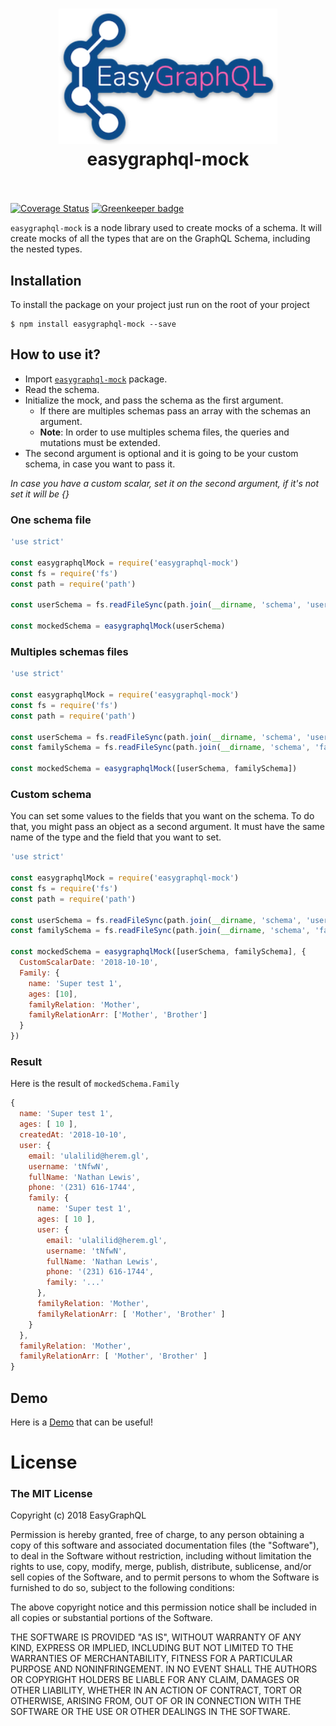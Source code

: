 <h1 align="center">
  <img src="https://raw.githubusercontent.com/EasyGraphQL/easygraphql-now/master/logo.png" alt="EasyGraphQL Mock " width="350">
  <br>
    easygraphql-mock
  <br>
  <br>
</h1>

[![Coverage Status](https://coveralls.io/repos/github/EasyGraphQL/easygraphql-mock/badge.svg?branch=master)](https://coveralls.io/github/EasyGraphQL/easygraphql-mock?branch=master) [![Greenkeeper badge](https://badges.greenkeeper.io/EasyGraphQL/easygraphql-mock.svg)](https://greenkeeper.io/)

`easygraphql-mock` is a node library used to create mocks of a schema. 
It will create mocks of all the types that are on the GraphQL Schema, including the nested types.

## Installation

To install the package on your project just run on the root of your project
```shell
$ npm install easygraphql-mock --save
```

## How to use it?

+ Import [`easygraphql-mock`](https://github.com/EasyGraphQL/easygraphql-mock) package.
+ Read the schema.
+ Initialize the mock, and pass the schema as the first argument.
  + If there are multiples schemas pass an array with the schemas an argument.
  + **Note**: In order to use multiples schema files, the queries and mutations must be extended.
+ The second argument is optional and it is going to be your custom schema, in case you want to pass it.

*In case you have a custom scalar, set it on the second argument, if it's not set it will be {}*

### One schema file
```js
'use strict' 

const easygraphqlMock = require('easygraphql-mock')
const fs = require('fs')
const path = require('path')

const userSchema = fs.readFileSync(path.join(__dirname, 'schema', 'user.gql'), 'utf8')

const mockedSchema = easygraphqlMock(userSchema)
```

### Multiples schemas files
```js
'use strict' 

const easygraphqlMock = require('easygraphql-mock')
const fs = require('fs')
const path = require('path')

const userSchema = fs.readFileSync(path.join(__dirname, 'schema', 'user.gql'), 'utf8')
const familySchema = fs.readFileSync(path.join(__dirname, 'schema', 'family.gql'), 'utf8')

const mockedSchema = easygraphqlMock([userSchema, familySchema])
```

### Custom schema
You can set some values to the fields that you want on the schema. To do that, you might pass an object as a second argument. 
It must have the same name of the type and the field that you want to set.

```js
'use strict' 

const easygraphqlMock = require('easygraphql-mock')
const fs = require('fs')
const path = require('path')

const userSchema = fs.readFileSync(path.join(__dirname, 'schema', 'user.gql'), 'utf8')
const familySchema = fs.readFileSync(path.join(__dirname, 'schema', 'family.gql'), 'utf8')

const mockedSchema = easygraphqlMock([userSchema, familySchema], {
  CustomScalarDate: '2018-10-10',
  Family: {
    name: 'Super test 1',
    ages: [10],
    familyRelation: 'Mother',
    familyRelationArr: ['Mother', 'Brother']
  }
})
```

### Result
Here is the result of `mockedSchema.Family`

```js
{ 
  name: 'Super test 1',
  ages: [ 10 ],
  createdAt: '2018-10-10',
  user: { 
    email: 'ulalilid@herem.gl',
    username: 'tNfwN',
    fullName: 'Nathan Lewis',
    phone: '(231) 616-1744',
    family: { 
      name: 'Super test 1',
      ages: [ 10 ],
      user: { 
        email: 'ulalilid@herem.gl',
        username: 'tNfwN',
        fullName: 'Nathan Lewis',
        phone: '(231) 616-1744',
        family: '...'
      },
      familyRelation: 'Mother',
      familyRelationArr: [ 'Mother', 'Brother' ] 
    }
  },
  familyRelation: 'Mother',
  familyRelationArr: [ 'Mother', 'Brother' ] 
}
```

## Demo
Here is a [Demo](https://github.com/EasyGraphQL/easygraphql-mock-demo) that can be useful!

# License
### The MIT License

Copyright (c) 2018 EasyGraphQL

Permission is hereby granted, free of charge, to any person obtaining a copy
of this software and associated documentation files (the "Software"), to deal
in the Software without restriction, including without limitation the rights
to use, copy, modify, merge, publish, distribute, sublicense, and/or sell
copies of the Software, and to permit persons to whom the Software is
furnished to do so, subject to the following conditions:

The above copyright notice and this permission notice shall be included in
all copies or substantial portions of the Software.

THE SOFTWARE IS PROVIDED "AS IS", WITHOUT WARRANTY OF ANY KIND, EXPRESS OR
IMPLIED, INCLUDING BUT NOT LIMITED TO THE WARRANTIES OF MERCHANTABILITY,
FITNESS FOR A PARTICULAR PURPOSE AND NONINFRINGEMENT. IN NO EVENT SHALL THE
AUTHORS OR COPYRIGHT HOLDERS BE LIABLE FOR ANY CLAIM, DAMAGES OR OTHER
LIABILITY, WHETHER IN AN ACTION OF CONTRACT, TORT OR OTHERWISE, ARISING FROM,
OUT OF OR IN CONNECTION WITH THE SOFTWARE OR THE USE OR OTHER DEALINGS IN
THE SOFTWARE.